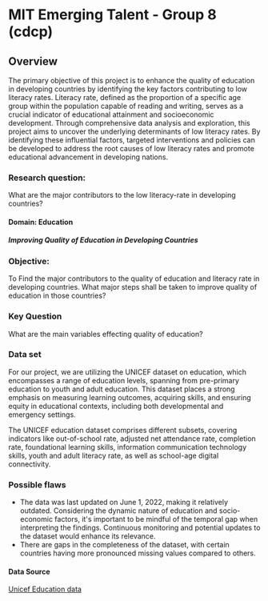 # MIT Emerging Talent - Group 8 (cdcp)
## Overview

The primary objective of this project is to enhance the quality of education in developing countries by identifying the key factors contributing to low literacy rates. Literacy rate, defined as the proportion of a specific age group within the population capable of reading and writing, serves as a crucial indicator of educational attainment and socioeconomic development.
Through comprehensive data analysis and exploration, this project aims to uncover the underlying determinants of low literacy rates. By identifying these influential factors, targeted interventions and policies can be developed to address the root causes of low literacy rates and promote educational advancement in developing nations.

### Research question:

What are the major contributors to the low literacy-rate in developing countries?

#### Domain: Education

##### Improving Quality of Education in Developing Countries

### Objective:

To Find the major contributors to the quality of education and literacy rate in developing countries. What major steps shall be taken to improve quality of education in those countries?

### Key Question

What are the main variables effecting quality of education?

### Data set

For our project, we are utilizing the UNICEF dataset on education, which encompasses a range of education levels, spanning from pre-primary education to youth and adult education. This dataset places a strong emphasis on measuring learning outcomes, acquiring skills, and ensuring equity in educational contexts, including both developmental and emergency settings.

The UNICEF education dataset comprises different subsets, covering indicators like out-of-school rate, adjusted net attendance rate, completion rate, foundational learning skills, information communication technology skills, youth and adult literacy rate, as well as school-age digital connectivity.

### Possible flaws

<ul>
<li>The data was last updated on June 1, 2022, making it relatively outdated. Considering the dynamic nature of education and socio-economic factors, it's important to be mindful of the temporal gap when interpreting the findings. Continuous monitoring and potential updates to the dataset would enhance its relevance.</li>
<li>There are gaps in the completeness of the dataset, with certain countries having more pronounced missing values compared to others.</li>      
</ul>

#### Data Source

<a href="https://data.unicef.org/topic/education/overview/" target="_blank">Unicef Education data</a>
